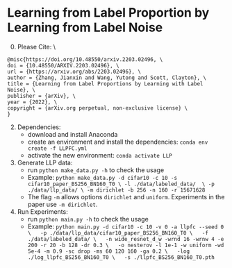 # Learning from Label Proportion by Learning from Label Noise
0. Please Cite: \
  ```
  @misc{https://doi.org/10.48550/arxiv.2203.02496, \
  doi = {10.48550/ARXIV.2203.02496}, \
  url = {https://arxiv.org/abs/2203.02496}, \
  author = {Zhang, Jianxin and Wang, Yutong and Scott, Clayton}, \
  title = {Learning from Label Proportions by Learning with Label Noise}, \
  publisher = {arXiv}, \
  year = {2022}, \
  copyright = {arXiv.org perpetual, non-exclusive license} \
}
```
2. Dependencies:
   * download and install Anaconda
   * create an environment and install the dependencies: `conda env create -f LLPFC.yml`
   * activate the new environment: `conda activate LLP`
3. Generate LLP data:
   * run `python make_data.py -h` to check the usage
   * Example: `python make_data.py -d cifar10 -c 10 -s cifar10_paper_BS256_BN160_T0 \
                    -l ./data/labeled_data/  \
                    -p ./data/llp_data/ \
                    -m dirichlet -b 256 -n 160 -r 15671628`
   * The flag `-m` allows options `dirichlet` and `uniform`. Experiments in the paper use `-m dirichlet`.
3. Run Experiments:
   * run `python main.py -h` to check the usage
   * Example: `python main.py -d cifar10 -c 10 -v 0 -a llpfc --seed 0 \  
                -p ./data/llp_data/cifar10_paper_BS256_BN160_T0 \  
                -f ./data/labeled_data/ \  
                -n wide_resnet_d_w -wrnd 16 -wrnw 4 -e 200 -r 20 -b 128 -dr 0.3 \  
                -o nesterov -l 1e-1 -w uniform -wd 5e-4 -m 0.9 -sc drop -ms 60 120 160 -ga 0.2 \  
                -log ./log_llpfc_BS256_BN160_T0 \  
                -s ./llpfc_BS256_BN160_T0.pth`
